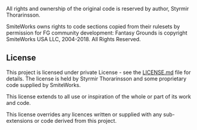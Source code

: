 All rights and ownership of the original code is reserved by author, Styrmir Thorarinsson.

SmiteWorks owns rights to code sections copied from their rulesets by permission for FG community development: Fantasy Grounds is copyright SmiteWorks USA LLC, 2004-2018. All Rights Reserved.

## License

This project is licensed under private License - see the [LICENSE.md](LICENSE.md) file for details.
The license is held by Styrmir Thorarinsson and some proprietary code supplied by SmiteWorks.

This license extends to all use or inspiration of the whole or part of its work and code.

This license overrides any licences written or supplied with any sub-extensions or code derived from this project.